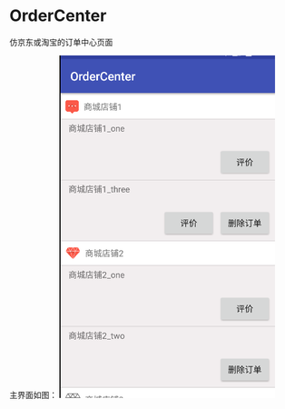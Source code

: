 # OrderCenter
仿京东或淘宝的订单中心页面

主界面如图：
![mainActivity](https://github.com/OptimusMX/OrderCenter/blob/master/mainActivityPicture.png)
